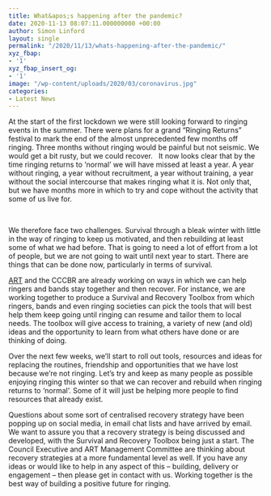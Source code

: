 ```yaml
---
title: What&apos;s happening after the pandemic?
date: 2020-11-13 08:07:11.000000000 +00:00
author: Simon Linford
layout: single
permalink: "/2020/11/13/whats-happening-after-the-pandemic/"
xyz_fbap:
- '1'
xyz_fbap_insert_og:
- '1'
image: "/wp-content/uploads/2020/03/coronavirus.jpg"
categories:
- Latest News
---
```

</p> At the start of the first lockdown we were still looking forward to ringing events in the summer. There were plans for a grand “Ringing Returns” festival to mark the end of the almost unprecedented few months off ringing. Three months without ringing would be painful but not seismic. We would get a bit rusty, but we could recover.   It now looks clear that by the time ringing returns to ‘normal’ we will have missed at least a year. A year without ringing, a year without recruitment, a year without training, a year without the social intercourse that makes ringing what it is. Not only that, but we have months more in which to try and cope without the activity that some of us live for. 

   

 We therefore face two challenges. Survival through a bleak winter with little in the way of ringing to keep us motivated, and then rebuilding at least some of what we had before. That is going to need a lot of effort from a lot of people, but we are not going to wait until next year to start. There are things that can be done now, particularly in terms of survival.   



<a style="background-color: #ffffff;" href="http://ringingteachers.org/" target="_blank" rel="noopener noreferrer">ART</a> and the CCCBR are already working on ways in which we can help ringers and bands stay together and then recover. For instance, we are working together to produce a Survival and Recovery Toolbox from which ringers, bands and even ringing societies can pick the tools that will best help them keep going until ringing can resume and tailor them to local needs. The toolbox will give access to training, a variety of new (and old) ideas and the opportunity to learn from what others have done or are thinking of doing.   

 Over the next few weeks, we’ll start to roll out tools, resources and ideas for replacing the routines, friendship and opportunities that we have lost because we’re not ringing. Let’s try and keep as many people as possible enjoying ringing this winter so that we can recover and rebuild when ringing returns to ‘normal’. Some of it will just be helping more people to find resources that already exist.   

 Questions about some sort of centralised recovery strategy have been popping up on social media, in email chat lists and have arrived by email. We want to assure you that a recovery strategy is being discussed and developed, with the Survival and Recovery Toolbox being just a start. The Council Executive and ART Management Committee are thinking about recovery strategies at a more fundamental level as well. If you have any ideas or would like to help in any aspect of this – building, delivery or engagement – then please get in contact with us. Working together is the best way of building a positive future for ringing.

